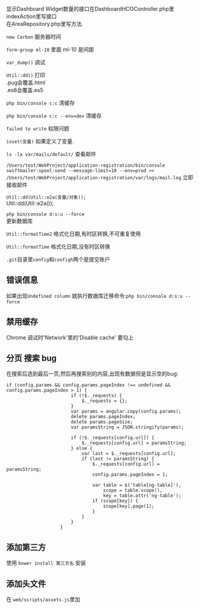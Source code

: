 显示Dashboard Widget数量的接口在DashboardHCOController.php里 indexAction里写接口  
在AreaRepository.php里写方法.  

`new Carbon` 服务器时间

`form-group ml-10` 里面 ml-10 是间距

`var_dump()` 调试  
  
`Util::dd()` 打印  
.pug会覆盖.html  
.es6会覆盖.es5  
  
`php bin/console c:c` 清缓存  
  
`php bin/console c:c --env=dev` 清缓存  
  
`failed to write` 权限问题

`isset(变量)` 如果定义了变量.

`ls -la var/mails/default/` 查看邮件

`/Users/test/WebProject/application-registration/bin/console swiftmailer:spool:send --message-limit=10 --env=prod >> /Users/test/WebProject/application-registration/var/logs/mail.log` 立即接收邮件

`Util::dd(Util::e2a(变量/对象));`  
Util::dd(Util::e2a());  

`php bin/console d:s:u --force`  
更新数据库  

`Util::formatTime2` 格式化日期,有时区转换,不可重复使用  
  
`Util::formatTime` 格式化日期,没有时区转换

`.git`目录里`config`和`configh`两个是提交账户

## 错误信息

如果出现`Undefined column` 就执行数据库迁移命令:`php bin/console d:s:u --force`

## 禁用缓存

Chrome 调试时'Network'里的'Disable cache' 要勾上

## 分页 搜索 bug

在搜索后选到最后一页,然后再搜索别的内容,出现有数据但是显示空的bug:

```Plain
if (config.params && config.params.pageIndex !== undefined && config.params.pageIndex > 1) {
                        if (!$._requests) {
                            $._requests = {};
                        }
                        var params = angular.copy(config.params);
                        delete params.pageIndex;
                        delete params.pageSize;
                        var paramsString = JSON.stringify(params);

                        if (!$._requests[config.url]) {
                            $._requests[config.url] = paramsString;
                        } else {
                            var last = $._requests[config.url];
                            if (last != paramsString) {
                                $._requests[config.url] = paramsString;
                                config.params.pageIndex = 1;

                                var table = $('table[ng-table]'),
                                    scope = table.scope(),
                                    key = table.attr('ng-table');
                                if (scope[key]) {
                                    scope[key].page(1);
                                }
                            }
                        }
                    }
```

## 添加第三方

使用 `bower install 第三方名` 安装

## 添加头文件

在 `web/scripts/assets.js`里加